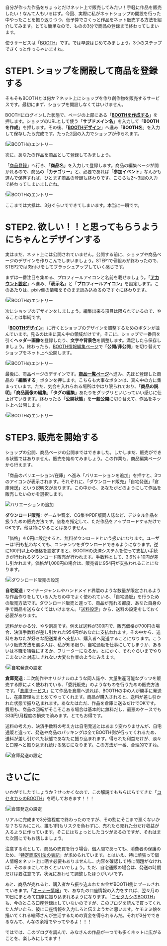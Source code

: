 自分が作った作品をちょっとだけネット上で販売してみたい！手軽に作品を販売したい！なんて人もいるはず。今回、実際に私がネットショップの開設を行った中やったことを振り返りつつ、低予算でさくっと作品をネット販売する方法を紹介してみます。とても簡単なので、ものの3分で商品の登録まで終わってしまいます。

使うサービスは「[BOOTH](https://booth.pm/start?utm_source=blog&utm_medium=banner&utm_campaign=boothmaniax)」です。では早速はじめてみましょう。3つのステップでさくっと作っちゃいますね。

# STEP1. ショップを開設して商品を登録する

そもそもBOOTHとは何か？ネット上にショップを作り創作物を販売するサービスです。最初にまず、ショップを開設しなくてはいけません。

BOOTHにログインした状態で、ページの上部にある「<strong>[BOOTHを作成する](https://booth.pm/shop/new)</strong>」を押します。ショップのURLとして使う「<strong>サブドメイン名</strong>」を入力して「<strong>BOOTHを作成</strong>」を押します。その後、「<strong>[BOOTHデザイン](https://manage.booth.pm/design/edit)</strong>」へ進み「<strong>BOOTH名</strong>」を入力して保存したら完成です。たった2回の入力でショップが作られます。

!![BOOTHのエントリー](151110_0001.gif)

次に、あなたの作品を商品として登録してみましょう。

「[商品登録](https://manage.booth.pm/items/new)」へ行き、「<strong>商品名</strong>」を入力して登録します。商品の編集ページが開かれるので、商品の「<strong>カテゴリー</strong>」と、必要であれば「<strong>参加イベント</strong>」なんかも選んで保存すれば、ひとまず商品の登録も終わりです。こちらも2〜3回の入力で終わってしまいましたね。

!![BOOTHのエントリー](151110_0002.gif)

ここまでは大抵は、3分ぐらいでできてしまいます。本当に一瞬です。

# STEP2. 欲しい！！と思ってもらうようにちゃんとデザインする

実はまだ、ネット上には公開されていません。公開する前に、ショップや商品ページのデザインを作りこんでしまいましょう。STEP1で骨組みが終わったので、STEP2では肉付けをしてブラッシュアップしていく感じです。

まずは一番注目を集める、プロフィールアイコンと名前を載せましょう。「<strong>[アカウント設定](https://booth.pm/settings)</strong>」へ進み、「<strong>表示名</strong>」と「<strong>プロフィールアイコン</strong>」を設定します。このあたりは、pixiv側の情報をそのまま読み込めるのですぐに終わります。

!![BOOTHのエントリー](151110_0003.jpg)

次にショップのデザインをしましょう。編集出来る項目は限られているので、やることは単純です。

「<strong>[BOOTHデザイン](https://manage.booth.pm/design/edit)</strong>」に行くとショップのデザインを調整するためのボタンが並んでいます。見るのは主に真ん中の領域だけです。そこに、ショップで一番目を引く<strong>ヘッダー画像</strong>を登録したり、<strong>文字や背景色</strong>を調整します。満足したら保存しましょう。終わったら、[BOOTH情報編集ページ](https://manage.booth.pm/settings)で「<strong>公開/非公開</strong>」を切り替えてショップをネット上へ公開します。

!![BOOTHのエントリー](151110_0004.jpg)

最後に、商品ページのデザインです。<strong>[商品一覧ページ](https://manage.booth.pm/items)</strong>へ進み、先ほど登録した商品の「<strong>編集する</strong>」ボタンを押します。こちらも大事なボタンは、真ん中の方に集まっています。ただ、気合を入れられる場所はやはり限られており、「<strong>商品の説明</strong>」「<strong>商品画像の編集</strong>」「<strong>タグの編集</strong>」あたりをグリグリといじっていい感じに仕上げていきます。終わったら「<strong>公開状態</strong>」を<strong>一般公開</strong>に切り替えて、作品をネット上へ公開します。

!![BOOTHのエントリー](151110_0005.jpg)

# STEP3. 販売を開始する

ショップの公開、商品ページの公開まではできました。しかしまだ、販売ができる状態ではありません。販売を始めてみましょう。この作業も、商品編集ページから行えます。

「商品のバリエーション/在庫」へ進み「バリエーションを追加」を押すと、3つのアイコンが表示されます。それぞれに、「ダウンロード販売」「自宅発送」「倉庫発送」という説明文があります。この中から、あなたがどのようにして作品を販売したいのかを選択します。

![バリエーションの追加](151110_0007.jpg)

<strong>ダウンロード販売</strong> : ゲームや音楽、CG集やPDF版同人誌など、デジタル作品を扱うための販売方法です。価格を指定して、ただ作品をアップロードするだけでOKです。他は特にやることはありません。

「価格」を0円に設定すると、無料ダウンロードという扱いになります。ユーザーは1円も払わなくても、コンテンツをダウンロードできるようになります。逆に100円以上の価格を設定すると、BOOTHの決済システムを使って支払い手続きが行われるダウンロード販売が行われます。手数料として、3.6%＋10円が差し引かれます。価格が1,000円の場合は、販売者に954円が支払われることになります。

!![ダウンロード販売の設定](151110_0008.jpg)

<strong>自宅発送</strong> : マイナージャンルやハンドメイド界隈のような数量が限定されるような作品作りをしている人たちの中でよく使われている、「自宅通販」を行うための販売方法です。ダウンロード販売と違って、商品が売れる都度、あなた自身の手で商品を送らなくてはいけません。「[送料設定](https://manage.booth.pm/shipping_costs)」から、送料の設定をしておく必要があります。

送料がかかる分、やや割高です。例えば送料が300円で、販売価格が700円の場合、決済手数料が差し引かれた954円があなたに支払われます。その中から、送料をあなたが好きな配送業者へ支払い、購入者へ発送することになります。こういう販売方法を選ぶ人は、私が知る限り、自宅通販を仕事にしてしまうか、あるいは本職を犠牲にするか、フリーターになるか。とにかく、それぐらいまでやりこまないと対応しきれない大変な作業のようにみえます。

!![自宅発送の設定](151110_0009.jpg)

<strong>倉庫発送</strong> : 二次創作やオリジナルのような同人誌や、大量生産可能なグッツを販売する際によく使われている、「委託販売」のようなものを行うための販売方法です。「[倉庫サービス](https://manage.booth.pm/warehouse/stock_reservations)」にて作品を倉庫へ送れば、BOOTHの中の人が勝手に発送し、在庫管理もまとめてやってくれます。商品が購入されると、送料が差し引かれた状態で振り込まれます。あなたはただ、作品を倉庫に送るだけでOKです。費用も、商品の回転がそこそこある場合は基本的に無料だし、最悪のケースでも333円/月程度の損失で済みます。とてもお得です。

送料の考え方、決済手数料の考え方は自宅発送とはあまり変わりませんが、自宅通販と違って、発送や商品のパッキングは全てBOOTH側が行ってくれるため、送料が差し引かれた状態であなたに振り込まれます。得られた利益だけが、淡々と口座へと振り込まれ続ける感じになります。この方法が一番、合理的ですね。

!![倉庫発送の設定](151110_0010.jpg)

# さいごに

いかがでしたでしょうか？せっかくなので、この解説でもちらほらでてきた「[コセタカシのBOOTH](https://nukoko524.booth.pm/)」を晒しておきます！！！

!![倉庫発送の設定](151110_0011.jpg)

リアルに完成まで3分強程度で終わったのですが、その割にそこまで悪くないかな？ちなみにこれ、誰も1円もリスクを負わずに、売れたら売れた分だけ収益が入るように作っています。そこにはちょっとしたコツがあるのですが、それはまた次回にでもお話しましょう。

注意する点として、商品の売買を行う場合、個人間であっても、消費者の保護のため、「[特定商取引法の表記](https://manage.booth.pm/terms/edit)」が求められています。とはいえ、特に頑張って個人情報をネット上に晒す必要もありませんし、内容を確認して特に問題がなければ、そのままにしておくといいでしょう。ただ、自宅通販の場合は、発送の時期だけは要注意です。状況にあわせて調整したほうがいいです。

あと、商品が売れると、購入者から振り込まれたお金がBOOTH側にプールされていきます。「[オーナー情報](https://manage.booth.pm/seller_info/edit)」で、あなたの口座情報の入力をすれば、翌々月の10日にまとめて口座に振り込まれるようになります。「[コセタカシのBOOTH](https://nukoko524.booth.pm/)」も、今のところ口座登録はしていないのですが、このブログを読んで買ってくれた人がいたら、彼に口座情報を入力しろと伝えようかと思います。ケモミミ娘を描いてくれる絵師さんが生活するための資金を得られるんだ。それが3分でできるなんて、んなの余裕でやってやるよ！！！

ではでは、このブログを読んで、みなさんの作品が一つでも多くネットに広がることを、楽しみにしてます！
